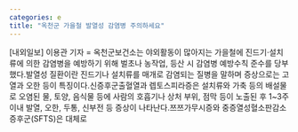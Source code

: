 ```yaml
---
categories: e
title: "옥천군 가을철 발열성 감염병 주의하세요"
---
```

[내외일보] 이용관 기자 = 옥천군보건소는 야외활동이 많아지는 가을철에 진드기·설치류에 의한 감염병을 예방하기 위해 벌초나 농작업, 등산 시 감염병 예방수칙 준수를 당부했다.발열성 질환이란 진드기나 설치류를 매개로 감염되는 질병을 말하며 증상으로는 고열과 오한 등이 특징이다.신증후군출혈열과 렙토스피라증은 설치류와 가축 등의 배설물로 오염된 물, 토양, 음식물 등에 사람의 호흡기나 상처 부위, 점막 등이 노출된 후 1~3주 이내 발열, 오한, 두통, 신부전 등 증상이 나타난다.쯔쯔가무시증와 중증열성혈소판감소증후군(SFTS)은 대체로